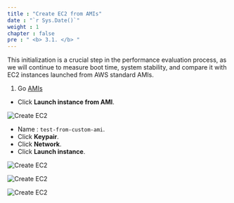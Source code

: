 ```yaml
---
title : "Create EC2 from AMIs"
date : "`r Sys.Date()`"
weight : 1
chapter : false
pre : " <b> 3.1. </b> "
---
```


This initialization is a crucial step in the performance evaluation process, as we will continue to measure boot time, system stability, and compare it with EC2 instances launched from AWS standard AMIs.

1. Go [AMIs](https://ap-southeast-1.console.aws.amazon.com/ec2/home?region=ap-southeast-1#Images:visibility=owned-by-me)
  + Click **Launch instance from AMI**.

  ![Create EC2](/images/3.s3/createec2-fromami-0.png)

  + Name : `test-from-custom-ami`.
  + Click **Keypair**.
  + Click **Network**.
  + Click **Launch instance**.

  ![Create EC2](/images/3.s3/createec2-fromami-1.png)

  ![Create EC2](/images/3.s3/createec2-fromami-2.png)

  ![Create EC2](/images/3.s3/createec2-fromami-3.png)

  